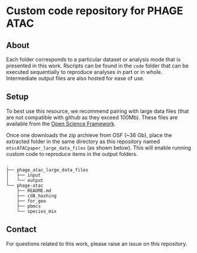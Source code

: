 # Custom code repository for PHAGE ATAC

## About

Each folder corresponds to a particular dataset or analysis mode that is presented in this work. Rscripts can be found in the `code` folder that can be executed sequentially to reproduce analyses in part or in whole. Intermediate output files are also hosted for ease of use. 


## Setup

To best use this resource, we recommend pairing with large data files (that are not compatible with github as they exceed 100Mb). These files are available from the [Open Science Framework](https://osf.io/2wkde).

Once one downloads the zip archieve from OSF (~36 Gb), place the extracted folder in the same directory as this repository named `mtscATACpaper_large_data_files` (as shown below). This will enable running custom code to reproduce items in the output folders. 


```
.
├── phage_atac_large_data_files
│   ├── input
│   └── output
└── phage-atac
    ├── README.md
    ├── cd8_hashing
    ├── for_geo
    ├── pbmcs
    └── species_mix
```
## Contact

For questions related to this work, please raise an issue on this repository. 

<br><br>

